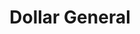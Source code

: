 ---
title: "Dollar General"
url: /statesville/dollar-general-taylorsville-road/
shop: variety store
---